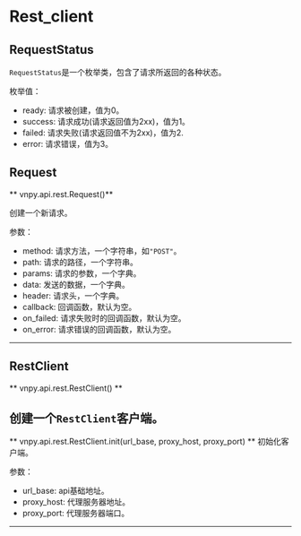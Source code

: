 # Rest_client

## RequestStatus
`RequestStatus`是一个枚举类，包含了请求所返回的各种状态。

枚举值：

- ready: 请求被创建，值为0。
- success: 请求成功(请求返回值为2xx)，值为1。
- failed: 请求失败(请求返回值不为2xx)，值为2.
- error: 请求错误，值为3。

## Request
** vnpy.api.rest.Request()**

创建一个新请求。

参数：

- method: 请求方法，一个字符串，如`"POST"`。
- path: 请求的路径，一个字符串。
- params: 请求的参数，一个字典。
- data: 发送的数据，一个字典。
- header: 请求头，一个字典。
- callback: 回调函数，默认为空。
- on_failed: 请求失败时的回调函数，默认为空。
- on_error: 请求错误的回调函数，默认为空。
------

## RestClient
** vnpy.api.rest.RestClient() **

创建一个`RestClient`客户端。
------

** vnpy.api.rest.RestClient.init(url_base, proxy_host, proxy_port) **
初始化客户端。

参数：

- url_base: api基础地址。
- proxy_host: 代理服务器地址。
- proxy_port: 代理服务器端口。
-----
